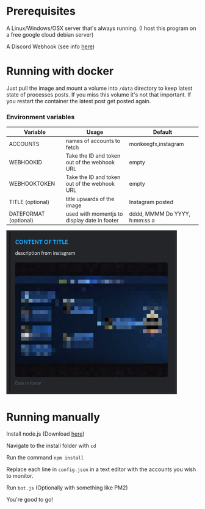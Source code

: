 # Prerequisites #

A Linux/Windows/OSX server that's always running. (I host this program on a free google cloud debian server)

A Discord Webhook (see info [here](https://support.discord.com/hc/en-us/articles/228383668-Intro-to-Webhooks))

# Running with docker #
Just pull the image and mount a volume into ``/data`` directory to keep latest state of processes posts.
If you miss this volume it's not that important. If you restart the container the latest post get posted again.

### Environment variables
| Variable  | Usage |  Default |
| ------------- | ------------- | ------------- |
| ACCOUNTS  | names of accounts to fetch | monkeegfx,instagram |
| WEBHOOKID  | Take the ID and token out of the webhook URL | empty |
| WEBHOOKTOKEN  | Take the ID and token out of the webhook URL | empty |
| TITLE (optional)  | title upwards of the image | Instagram posted |
| DATEFORMAT (optional) | used with momentjs to display date in footer | dddd, MMMM Do YYYY, h:mm:ss a |

![Demo Screenshot of post in discord](demo_onista.png)


# Running manually #

Install node.js (Download [here](https://nodejs.org/en/ "NodeJS"))

Navigate to the install folder with `cd`

Run the command `npm install`

Replace each line in `config.json` in a text editor with the accounts you wish to monitor.

Run `bot.js`
(Optionally with something like PM2)

You're good to go!
